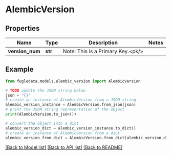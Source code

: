 # AlembicVersion


## Properties

Name | Type | Description | Notes
------------ | ------------- | ------------- | -------------
**version_num** | **str** | Note: This is a Primary Key.&lt;pk/&gt; | 

## Example

```python
from fugledata.models.alembic_version import AlembicVersion

# TODO update the JSON string below
json = "{}"
# create an instance of AlembicVersion from a JSON string
alembic_version_instance = AlembicVersion.from_json(json)
# print the JSON string representation of the object
print(AlembicVersion.to_json())

# convert the object into a dict
alembic_version_dict = alembic_version_instance.to_dict()
# create an instance of AlembicVersion from a dict
alembic_version_from_dict = AlembicVersion.from_dict(alembic_version_dict)
```
[[Back to Model list]](../README.md#documentation-for-models) [[Back to API list]](../README.md#documentation-for-api-endpoints) [[Back to README]](../README.md)


